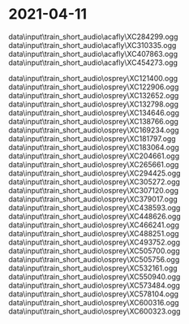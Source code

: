 # 2021-04-11

data\input\train_short_audio\acafly\XC284299.ogg
data\input\train_short_audio\acafly\XC310335.ogg
data\input\train_short_audio\acafly\XC407863.ogg
data\input\train_short_audio\acafly\XC454273.ogg

data\input\train_short_audio\osprey\XC121400.ogg
data\input\train_short_audio\osprey\XC122906.ogg
data\input\train_short_audio\osprey\XC132652.ogg
data\input\train_short_audio\osprey\XC132798.ogg
data\input\train_short_audio\osprey\XC134646.ogg
data\input\train_short_audio\osprey\XC138766.ogg
data\input\train_short_audio\osprey\XC169234.ogg
data\input\train_short_audio\osprey\XC181797.ogg
data\input\train_short_audio\osprey\XC183064.ogg
data\input\train_short_audio\osprey\XC204661.ogg
data\input\train_short_audio\osprey\XC265661.ogg
data\input\train_short_audio\osprey\XC294425.ogg
data\input\train_short_audio\osprey\XC305272.ogg
data\input\train_short_audio\osprey\XC307120.ogg
data\input\train_short_audio\osprey\XC379017.ogg
data\input\train_short_audio\osprey\XC438593.ogg
data\input\train_short_audio\osprey\XC448626.ogg
data\input\train_short_audio\osprey\XC466241.ogg
data\input\train_short_audio\osprey\XC488251.ogg
data\input\train_short_audio\osprey\XC493752.ogg
data\input\train_short_audio\osprey\XC505700.ogg
data\input\train_short_audio\osprey\XC505756.ogg
data\input\train_short_audio\osprey\XC532161.ogg
data\input\train_short_audio\osprey\XC550940.ogg
data\input\train_short_audio\osprey\XC573484.ogg
data\input\train_short_audio\osprey\XC578104.ogg
data\input\train_short_audio\osprey\XC600316.ogg
data\input\train_short_audio\osprey\XC600323.ogg
